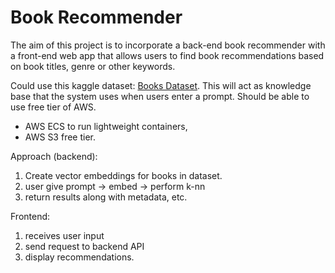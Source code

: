 # Book Recommender
The aim of this project is to incorporate a back-end book recommender with a front-end web app that allows users to find book recommendations based on book titles, genre or 
other keywords.

Could use this kaggle dataset: [Books Dataset](https://www.kaggle.com/datasets/elvinrustam/books-dataset?select=BooksDataset.csv). This will act as 
knowledge base that the system uses when users enter a prompt. 
Should be able to use free tier of AWS. 

- AWS ECS to run lightweight containers,
- AWS S3 free tier.

Approach (backend):

1. Create vector embeddings for books in dataset.
2. user give prompt -> embed -> perform k-nn 
3. return results along with metadata, etc. 

Frontend:

1. receives user input
2. send request to backend API
3. display recommendations.